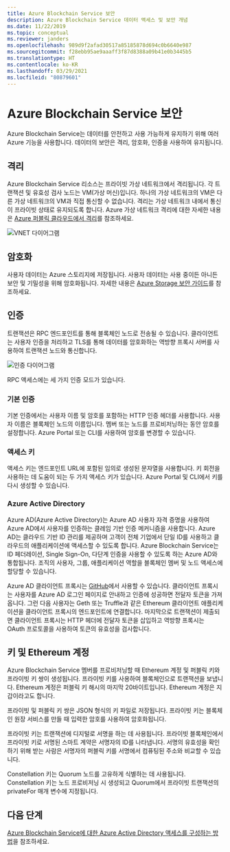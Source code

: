 ```yaml
---
title: Azure Blockchain Service 보안
description: Azure Blockchain Service 데이터 액세스 및 보안 개념
ms.date: 11/22/2019
ms.topic: conceptual
ms.reviewer: janders
ms.openlocfilehash: 989d9f2afad30517a85185878d694c0b6640e987
ms.sourcegitcommit: f28ebb95ae9aaaff3f87d8388a09b41e0b3445b5
ms.translationtype: HT
ms.contentlocale: ko-KR
ms.lasthandoff: 03/29/2021
ms.locfileid: "80879601"
---
```

# <a name="azure-blockchain-service-security"></a>Azure Blockchain Service 보안

Azure Blockchain Service는 데이터를 안전하고 사용 가능하게 유지하기 위해 여러 Azure 기능을 사용합니다. 데이터의 보안은 격리, 암호화, 인증을 사용하여 유지됩니다.

## <a name="isolation"></a>격리

Azure Blockchain Service 리소스는 프라이빗 가상 네트워크에서 격리됩니다. 각 트랜잭션 및 유효성 검사 노드는 VM(가상 머신)입니다. 하나의 가상 네트워크의 VM은 다른 가상 네트워크의 VM과 직접 통신할 수 없습니다. 격리는 가상 네트워크 내에서 통신이 프라이빗 상태로 유지되도록 합니다. Azure 가상 네트워크 격리에 대한 자세한 내용은 [Azure 퍼블릭 클라우드에서 격리](../../security/fundamentals/isolation-choices.md#networking-isolation)를 참조하세요.

![VNET 다이어그램](./media/data-security/vnet.png)

## <a name="encryption"></a>암호화

사용자 데이터는 Azure 스토리지에 저장됩니다. 사용자 데이터는 사용 중이든 아니든 보안 및 기밀성을 위해 암호화됩니다. 자세한 내용은 [Azure Storage 보안 가이드](../../storage/blobs/security-recommendations.md)를 참조하세요.

## <a name="authentication"></a>인증

트랜잭션은 RPC 엔드포인트를 통해 블록체인 노드로 전송될 수 있습니다. 클라이언트는 사용자 인증을 처리하고 TLS를 통해 데이터를 암호화하는 역방향 프록시 서버를 사용하여 트랜잭션 노드와 통신합니다.

![인증 다이어그램](./media/data-security/authentication.png)

RPC 액세스에는 세 가지 인증 모드가 있습니다.

### <a name="basic-authentication"></a>기본 인증

기본 인증에서는 사용자 이름 및 암호를 포함하는 HTTP 인증 헤더를 사용합니다. 사용자 이름은 블록체인 노드의 이름입니다. 멤버 또는 노드를 프로비저닝하는 동안 암호를 설정합니다. Azure Portal 또는 CLI를 사용하여 암호를 변경할 수 있습니다.

### <a name="access-keys"></a>액세스 키

액세스 키는 엔드포인트 URL에 포함된 임의로 생성된 문자열을 사용합니다. 키 회전을 사용하는 데 도움이 되는 두 가지 액세스 키가 있습니다. Azure Portal 및 CLI에서 키를 다시 생성할 수 있습니다.

### <a name="azure-active-directory"></a>Azure Active Directory

Azure AD(Azure Active Directory)는 Azure AD 사용자 자격 증명을 사용하여 Azure AD에서 사용자를 인증하는 클레임 기반 인증 메커니즘을 사용합니다. Azure AD는 클라우드 기반 ID 관리를 제공하며 고객이 전체 기업에서 단일 ID를 사용하고 클라우드의 애플리케이션에 액세스할 수 있도록 합니다. Azure Blockchain Service는 ID 페더레이션, Single Sign-On, 다단계 인증을 사용할 수 있도록 하는 Azure AD와 통합됩니다. 조직의 사용자, 그룹, 애플리케이션 역할을 블록체인 멤버 및 노드 액세스에 할당할 수 있습니다.

Azure AD 클라이언트 프록시는 [GitHub](https://github.com/Microsoft/azure-blockchain-connector/releases)에서 사용할 수 있습니다. 클라이언트 프록시는 사용자를 Azure AD 로그인 페이지로 안내하고 인증에 성공하면 전달자 토큰을 가져옵니다. 그런 다음 사용자는 Geth 또는 Truffle과 같은 Ethereum 클라이언트 애플리케이션을 클라이언트 프록시의 엔드포인트에 연결합니다. 마지막으로 트랜잭션이 제출되면 클라이언트 프록시는 HTTP 헤더에 전달자 토큰을 삽입하고 역방향 프록시는 OAuth 프로토콜을 사용하여 토큰의 유효성을 검사합니다.

## <a name="keys-and-ethereum-accounts"></a>키 및 Ethereum 계정

Azure Blockchain Service 멤버를 프로비저닝할 때 Ethereum 계정 및 퍼블릭 키와 프라이빗 키 쌍이 생성됩니다. 프라이빗 키를 사용하여 블록체인으로 트랜잭션을 보냅니다. Ethereum 계정은 퍼블릭 키 해시의 마지막 20바이트입니다. Ethereum 계정은 지갑이라고도 합니다.

프라이빗 및 퍼블릭 키 쌍은 JSON 형식의 키 파일로 저장됩니다. 프라이빗 키는 블록체인 원장 서비스를 만들 때 입력한 암호를 사용하여 암호화됩니다.

프라이빗 키는 트랜잭션에 디지털로 서명을 하는 데 사용됩니다. 프라이빗 블록체인에서 프라이빗 키로 서명된 스마트 계약은 서명자의 ID를 나타냅니다. 서명의 유효성을 확인하기 위해 받는 사람은 서명자의 퍼블릭 키를 서명에서 컴퓨팅된 주소와 비교할 수 있습니다.

Constellation 키는 Quorum 노드를 고유하게 식별하는 데 사용됩니다. Constellation 키는 노드 프로비저닝 시 생성되고 Quorum에서 프라이빗 트랜잭션의 privateFor 매개 변수에 지정됩니다.

## <a name="next-steps"></a>다음 단계

[Azure Blockchain Service에 대한 Azure Active Directory 액세스를 구성하는 방법](configure-aad.md)을 참조하세요.
